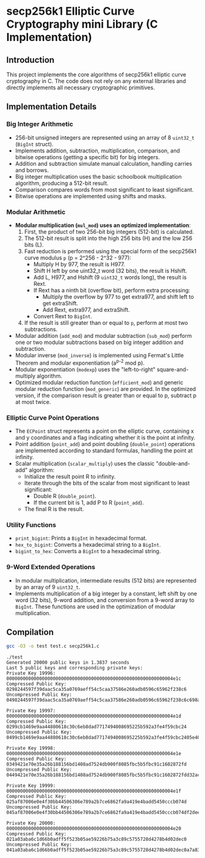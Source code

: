 # secp256k1 Elliptic Curve Cryptography mini Library (C Implementation)

## Introduction

This project implements the core algorithms of secp256k1 elliptic curve cryptography in C.  The code does not rely on any external libraries and directly implements all necessary cryptographic primitives.

## Implementation Details

### Big Integer Arithmetic

- 256-bit unsigned integers are represented using an array of 8 `uint32_t` (`BigInt` struct).
- Implements addition, subtraction, multiplication, comparison, and bitwise operations (getting a specific bit) for big integers.
- Addition and subtraction simulate manual calculation, handling carries and borrows.
- Big integer multiplication uses the basic schoolbook multiplication algorithm, producing a 512-bit result.
- Comparison compares words from most significant to least significant.
- Bitwise operations are implemented using shifts and masks.

### Modular Arithmetic

- **Modular multiplication (`mul_mod`) uses an optimized implementation**:
    1.  First, the product of two 256-bit big integers (512-bit) is calculated.
    2.  The 512-bit result is split into the high 256 bits (H) and the low 256 bits (L).
    3.  Fast reduction is performed using the special form of the secp256k1 curve modulus `p` (p = 2^256 - 2^32 - 977):
        - Multiply H by 977, the result is H977.
        - Shift H left by one uint32_t word (32 bits), the result is Hshift.
        - Add L, H977, and Hshift (9 `uint32_t` words long), the result is Rext.
        - If Rext has a ninth bit (overflow bit), perform extra processing:
            - Multiply the overflow by 977 to get extra977, and shift left to get extraShift.
            - Add Rext, extra977, and extraShift.
        - Convert Rext to `BigInt`.
    4.  If the result is still greater than or equal to `p`, perform at most two subtractions.
- Modular addition (`add_mod`) and modular subtraction (`sub_mod`) perform one or two modular subtractions based on big integer addition and subtraction.
- Modular inverse (`mod_inverse`) is implemented using Fermat's Little Theorem and modular exponentiation (a<sup>p-2</sup> mod p).
- Modular exponentiation (`modexp`) uses the "left-to-right" square-and-multiply algorithm.
- Optimized modular reduction function (`efficient_mod`) and generic modular reduction function (`mod_generic`) are provided. In the optimized version, if the comparison result is greater than or equal to p, subtract p at most twice.

### Elliptic Curve Point Operations

- The `ECPoint` struct represents a point on the elliptic curve, containing x and y coordinates and a flag indicating whether it is the point at infinity.
- Point addition (`point_add`) and point doubling (`double_point`) operations are implemented according to standard formulas, handling the point at infinity.
- Scalar multiplication (`scalar_multiply`) uses the classic "double-and-add" algorithm:
    - Initialize the result point R to infinity.
    - Iterate through the bits of the scalar from most significant to least significant:
        - Double R (`double_point`).
        - If the current bit is 1, add P to R (`point_add`).
    - The final R is the result.

### Utility Functions

- `print_bigint`: Prints a `BigInt` in hexadecimal format.
- `hex_to_bigint`: Converts a hexadecimal string to a `BigInt`.
- `bigint_to_hex`: Converts a `BigInt` to a hexadecimal string.

### 9-Word Extended Operations

- In modular multiplication, intermediate results (512 bits) are represented by an array of 9 `uint32_t`.
- Implements multiplication of a big integer by a constant, left shift by one word (32 bits), 9-word addition, and conversion from a 9-word array to `BigInt`. These functions are used in the optimization of modular multiplication.

## Compilation

```bash
gcc -O3 -o test test.c secp256k1.c
```
```
./test
Generated 20000 public keys in 1.3837 seconds
Last 5 public keys and corresponding private keys:
Private Key 19996: 0000000000000000000000000000000000000000000000000000000000004e1c
Compressed Public Key: 0298244597f39daac5ca35a0769aeff54c5caa37586e260adb0596c65962f238c6
Uncompressed Public Key: 0498244597f39daac5ca35a0769aeff54c5caa37586e260adb0596c65962f238c6c698a22e103781276f04dcb519afd310f42e888b00031ee0a5565a6ecb988732

Private Key 19997: 0000000000000000000000000000000000000000000000000000000000004e1d
Compressed Public Key: 0299cb1469e9aa44880618c30c6eb8dad7717494008695225b592a3fe4f59cbc24
Uncompressed Public Key: 0499cb1469e9aa44880618c30c6eb8dad7717494008695225b592a3fe4f59cbc2405e404dc7091100fc29231e95ce2f3c5e228b9abda3af6e269ff71ac9a9040c6

Private Key 19998: 0000000000000000000000000000000000000000000000000000000000004e1e
Compressed Public Key: 0349421e70e35a26b188156bd1408ad7524db900f8085fbc5b5fbc91c1602872fd
Uncompressed Public Key: 0449421e70e35a26b188156bd1408ad7524db900f8085fbc5b5fbc91c1602872fdd32acfff1c1627b5eaed27246834e352913dc9d6d280f8890336edf2c5b62517

Private Key 19999: 0000000000000000000000000000000000000000000000000000000000004e1f
Compressed Public Key: 025af87006e0e4f30bb44506306e789a2b7ce6862fa9a419e4badd5450cccb074d
Uncompressed Public Key: 045af87006e0e4f30bb44506306e789a2b7ce6862fa9a419e4badd5450cccb074df2dee17cde9684e1d412ffd6ce54662fcfac45221504ec97904d52eb19ff69de

Private Key 20000: 0000000000000000000000000000000000000000000000000000000000004e20
Compressed Public Key: 021a03aba6c1d66b0adff5f523b05ae59226b75a3c89c5755728d4278b4d02dec0
Uncompressed Public Key: 041a03aba6c1d66b0adff5f523b05ae59226b75a3c89c5755728d4278b4d02dec0a7a83297eda03a1795ae0917fbd47ef29875e655eb0083e8421f27d1f5c06f9a

```
